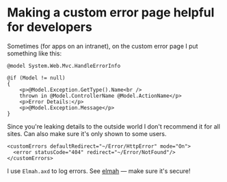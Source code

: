 ﻿# Making a custom error page helpful for developers

Sometimes (for apps on an intranet), on the custom error page I put something like this:

    @model System.Web.Mvc.HandleErrorInfo

    @if (Model != null)
    {
        <p>@Model.Exception.GetType().Name<br />
        thrown in @Model.ControllerName @Model.ActionName</p>
        <p>Error Details:</p>
        <p>@Model.Exception.Message</p>
    }

Since you're leaking details to the outside world I don't recommend it for all sites. Can also make sure it's only shown to some users.

    <customErrors defaultRedirect="~/Error/HttpError" mode="On">
      <error statusCode="404" redirect="~/Error/NotFound"/>
    </customErrors>

I use `Elmah.axd` to log errors. See [elmah](elmah.md) &mdash; make sure it's secure!